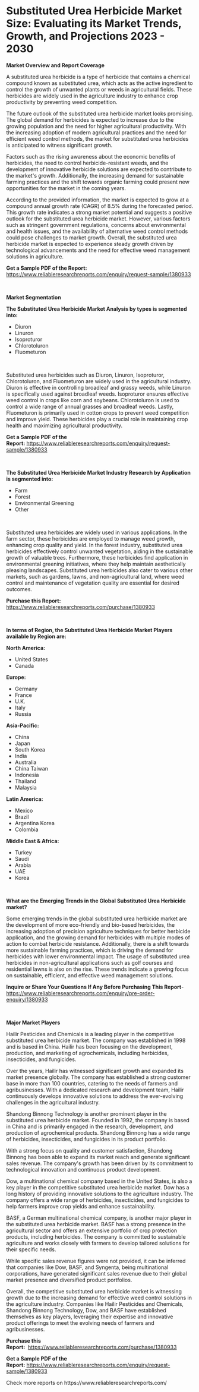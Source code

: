 <p><h1>Substituted Urea Herbicide Market Size: Evaluating its Market Trends, Growth, and Projections 2023 - 2030</h1></p><p><strong>Market Overview and Report Coverage</strong></p>
<p><p>A substituted urea herbicide is a type of herbicide that contains a chemical compound known as substituted urea, which acts as the active ingredient to control the growth of unwanted plants or weeds in agricultural fields. These herbicides are widely used in the agriculture industry to enhance crop productivity by preventing weed competition.</p><p>The future outlook of the substituted urea herbicide market looks promising. The global demand for herbicides is expected to increase due to the growing population and the need for higher agricultural productivity. With the increasing adoption of modern agricultural practices and the need for efficient weed control methods, the market for substituted urea herbicides is anticipated to witness significant growth.</p><p>Factors such as the rising awareness about the economic benefits of herbicides, the need to control herbicide-resistant weeds, and the development of innovative herbicide solutions are expected to contribute to the market's growth. Additionally, the increasing demand for sustainable farming practices and the shift towards organic farming could present new opportunities for the market in the coming years.</p><p>According to the provided information, the market is expected to grow at a compound annual growth rate (CAGR) of 8.5% during the forecasted period. This growth rate indicates a strong market potential and suggests a positive outlook for the substituted urea herbicide market. However, various factors such as stringent government regulations, concerns about environmental and health issues, and the availability of alternative weed control methods could pose challenges to market growth. Overall, the substituted urea herbicide market is expected to experience steady growth driven by technological advancements and the need for effective weed management solutions in agriculture.</p></p>
<p><strong>Get a Sample PDF of the Report:</strong> <a href="https://www.reliableresearchreports.com/enquiry/request-sample/1380933">https://www.reliableresearchreports.com/enquiry/request-sample/1380933</a></p>
<p>&nbsp;</p>
<p><strong>Market Segmentation</strong></p>
<p><strong>The Substituted Urea Herbicide Market Analysis by types is segmented into:</strong></p>
<p><ul><li>Diuron</li><li>Linuron</li><li>Isoproturor</li><li>Chlorotoluron</li><li>Fluometuron</li></ul></p>
<p>&nbsp;</p>
<p><p>Substituted urea herbicides such as Diuron, Linuron, Isoproturor, Chlorotoluron, and Fluometuron are widely used in the agricultural industry. Diuron is effective in controlling broadleaf and grassy weeds, while Linuron is specifically used against broadleaf weeds. Isoproturor ensures effective weed control in crops like corn and soybeans. Chlorotoluron is used to control a wide range of annual grasses and broadleaf weeds. Lastly, Fluometuron is primarily used in cotton crops to prevent weed competition and improve yield. These herbicides play a crucial role in maintaining crop health and maximizing agricultural productivity.</p></p>
<p><strong>Get a Sample PDF of the Report:</strong>&nbsp;<a href="https://www.reliableresearchreports.com/enquiry/request-sample/1380933">https://www.reliableresearchreports.com/enquiry/request-sample/1380933</a></p>
<p>&nbsp;</p>
<p><strong>The Substituted Urea Herbicide Market Industry Research by Application is segmented into:</strong></p>
<p><ul><li>Farm</li><li>Forest</li><li>Environmental Greening</li><li>Other</li></ul></p>
<p>&nbsp;</p>
<p><p>Substituted urea herbicides are widely used in various applications. In the farm sector, these herbicides are employed to manage weed growth, enhancing crop quality and yield. In the forest industry, substituted urea herbicides effectively control unwanted vegetation, aiding in the sustainable growth of valuable trees. Furthermore, these herbicides find application in environmental greening initiatives, where they help maintain aesthetically pleasing landscapes. Substituted urea herbicides also cater to various other markets, such as gardens, lawns, and non-agricultural land, where weed control and maintenance of vegetation quality are essential for desired outcomes.</p></p>
<p><strong>Purchase this Report:</strong>&nbsp; <a href="https://www.reliableresearchreports.com/purchase/1380933">https://www.reliableresearchreports.com/purchase/1380933</a></p>
<p>&nbsp;</p>
<p><strong>In terms of Region, the Substituted Urea Herbicide Market Players available by Region are:</strong></p>
<p>
    <p> <strong> North America: </strong>
        <ul>
            <li>United States</li>
            <li>Canada</li>
        </ul>
        </p> 
    <p> <strong> Europe: </strong>
        <ul>
            <li>Germany</li>
            <li>France</li>
            <li>U.K.</li>
            <li>Italy</li>
            <li>Russia</li>
        </ul>
        </p> 
    <p> <strong> Asia-Pacific: </strong>
        <ul>
            <li>China</li>
            <li>Japan</li>
            <li>South Korea</li>
            <li>India</li>
            <li>Australia</li>
            <li>China Taiwan</li>
            <li>Indonesia</li>
            <li>Thailand</li>
            <li>Malaysia</li>
        </ul>
        </p> 
    <p> <strong> Latin America: </strong>
        <ul>
            <li>Mexico</li>
            <li>Brazil</li>
            <li>Argentina Korea</li>
            <li>Colombia</li>
        </ul>
        </p> 
    <p> <strong> Middle East & Africa: </strong>
        <ul>
            <li>Turkey</li>
            <li>Saudi</li>
            <li>Arabia</li>
            <li>UAE</li>
            <li>Korea</li>
        </ul>
    </p>
    </p>
<p>&nbsp;</p>
<p><strong>What are the Emerging Trends in the Global Substituted Urea Herbicide market?</strong></p>
<p><p>Some emerging trends in the global substituted urea herbicide market are the development of more eco-friendly and bio-based herbicides, the increasing adoption of precision agriculture techniques for better herbicide application, and the growing demand for herbicides with multiple modes of action to combat herbicide resistance. Additionally, there is a shift towards more sustainable farming practices, which is driving the demand for herbicides with lower environmental impact. The usage of substituted urea herbicides in non-agricultural applications such as golf courses and residential lawns is also on the rise. These trends indicate a growing focus on sustainable, efficient, and effective weed management solutions.</p></p>
<p><strong>Inquire or Share Your Questions If Any Before Purchasing This Report</strong>- <a href="https://www.reliableresearchreports.com/enquiry/pre-order-enquiry/1380933">https://www.reliableresearchreports.com/enquiry/pre-order-enquiry/1380933</a></p>
<p>&nbsp;</p>
<p><strong>Major Market Players</strong></p>
<p><p>Hailir Pesticides and Chemicals is a leading player in the competitive substituted urea herbicide market. The company was established in 1998 and is based in China. Hailir has been focusing on the development, production, and marketing of agrochemicals, including herbicides, insecticides, and fungicides.</p><p>Over the years, Hailir has witnessed significant growth and expanded its market presence globally. The company has established a strong customer base in more than 100 countries, catering to the needs of farmers and agribusinesses. With a dedicated research and development team, Hailir continuously develops innovative solutions to address the ever-evolving challenges in the agricultural industry.</p><p>Shandong Binnong Technology is another prominent player in the substituted urea herbicide market. Founded in 1992, the company is based in China and is primarily engaged in the research, development, and production of agrochemical products. Shandong Binnong has a wide range of herbicides, insecticides, and fungicides in its product portfolio.</p><p>With a strong focus on quality and customer satisfaction, Shandong Binnong has been able to expand its market reach and generate significant sales revenue. The company's growth has been driven by its commitment to technological innovation and continuous product development.</p><p>Dow, a multinational chemical company based in the United States, is also a key player in the competitive substituted urea herbicide market. Dow has a long history of providing innovative solutions to the agriculture industry. The company offers a wide range of herbicides, insecticides, and fungicides to help farmers improve crop yields and enhance sustainability.</p><p>BASF, a German multinational chemical company, is another major player in the substituted urea herbicide market. BASF has a strong presence in the agricultural sector and offers an extensive portfolio of crop protection products, including herbicides. The company is committed to sustainable agriculture and works closely with farmers to develop tailored solutions for their specific needs.</p><p>While specific sales revenue figures were not provided, it can be inferred that companies like Dow, BASF, and Syngenta, being multinational corporations, have generated significant sales revenue due to their global market presence and diversified product portfolios.</p><p>Overall, the competitive substituted urea herbicide market is witnessing growth due to the increasing demand for effective weed control solutions in the agriculture industry. Companies like Hailir Pesticides and Chemicals, Shandong Binnong Technology, Dow, and BASF have established themselves as key players, leveraging their expertise and innovative product offerings to meet the evolving needs of farmers and agribusinesses.</p></p>
<p><strong>Purchase this Report:</strong>&nbsp;&nbsp;<a href="https://www.reliableresearchreports.com/purchase/1380933">https://www.reliableresearchreports.com/purchase/1380933</a></p>
<p></p>
<p><strong>Get a Sample PDF of the Report:</strong>&nbsp;<a href="https://www.reliableresearchreports.com/enquiry/request-sample/1380933">https://www.reliableresearchreports.com/enquiry/request-sample/1380933</a></p>
<p>Check more reports on https://www.reliableresearchreports.com/</p>